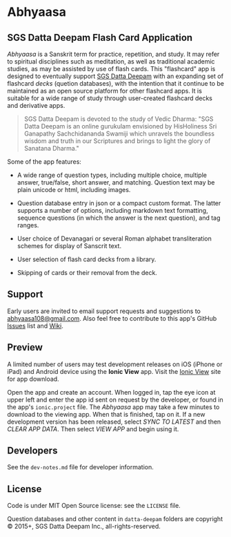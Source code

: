 Abhyaasa
=========

## SGS Datta Deepam Flash Card Application

*Abhyaasa* is a Sanskrit term for practice, repetition, and study. It may refer to spiritual disciplines such as meditation, as well as traditional academic studies, as may be assisted by use of flash cards. This "flashcard" app is designed to eventually support [SGS Datta Deepam](http://www.sgsdattadeepam.org) with an expanding set of flashcard *decks* (quetion databases), with the intention that it continue to be maintained as an open source platform for other flashcard apps. It is suitable for a wide range of study through user-created flashcard decks and derivative apps.

> SGS Datta Deepam is devoted to the study of Vedic Dharma: "SGS Datta Deepam is an online gurukulam envisioned by HisHoliness Sri Ganapathy Sachchidananda Swamiji which unravels the boundless wisdom and truth in our Scriptures and brings to light the glory of Sanatana Dharma."

Some of the app features:

- A wide range of question types, including multiple choice, multiple answer, true/false, short answer, and matching. Question text may be plain unicode or html, including images.

- Question database entry in json or a compact custom format. The latter supports a number of options, including markdown text formatting, sequence questions (in which the answer is the next question), and tag ranges.

- User choice of Devanagari or several Roman alphabet transliteration schemes for display of Sanscrit text.

- User selection of flash card decks from a library.

- Skipping of cards or their removal from the deck.

## Support

Early users are invited to email support requests and suggestions to <abhyaasa108@gmail.com>. Also feel free to contribute to this app's GitHub [Issues](https://github.com/abhyaasa/app/issues) list and [Wiki](https://github.com/abhyaasa/app/wiki).

## Preview

A limited number of users may test development releases on iOS (iPhone or iPad) and Android device using the **Ionic View** app. Visit the [Ionic View](http://view.ionic.io) site for app download.

Open the app and create an account. When logged in, tap the eye icon at upper left and enter the app id sent on request by the developer, or found in the app's `ionic.project` file. The *Abhyaasa* app may take a few minutes to download to the viewing app. When that is finished, tap on it. If a new development version has been released, select *SYNC TO LATEST* and then *CLEAR APP DATA*. Then select *VIEW APP* and begin using it.

## Developers

See the `dev-notes.md` file for developer information.

## License

Code is under MIT Open Source license: see the `LICENSE` file.

Question databases and other content in `datta-deepam` folders are copyright &copy; 2015+, SGS Datta Deepam Inc., all-rights-reserved.
